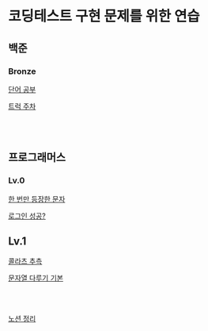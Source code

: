 # 코딩테스트 구현 문제를 위한 연습

## 백준
### Bronze
[단어 공부](https://github.com/Stilllee/implementation/issues/1)

[트럭 주차](https://github.com/Stilllee/implementation/issues/2)

<br>
<br>

## 프로그래머스
### Lv.0
[한 번만 등장한 문자](https://github.com/Stilllee/implementation/issues/3)

[로그인 성공?](https://github.com/Stilllee/implementation/issues/4)

## Lv.1
[콜라츠 추측](https://github.com/Stilllee/implementation/issues/5)

[문자열 다루기 기본](https://github.com/Stilllee/implementation/issues/6)


<br>
<br>

[노션 정리](https://www.notion.so/wood-stock/7d35a707bc0d4df49c7caf6887c4acac?v=837801ea9b964e1cb8f5231cfefd2ae8)
